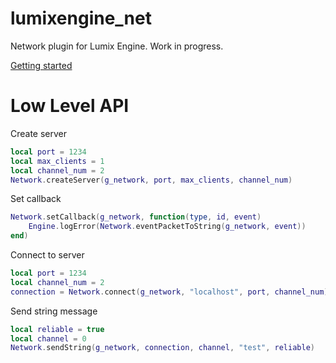 # lumixengine_net
Network plugin for Lumix Engine. Work in progress.

[Getting started](https://www.youtube.com/watch?v=NAUASTmoulQ)

# Low Level API

Create server

```lua
local port = 1234
local max_clients = 1
local channel_num = 2
Network.createServer(g_network, port, max_clients, channel_num)
```

Set callback

```lua
Network.setCallback(g_network, function(type, id, event)
	Engine.logError(Network.eventPacketToString(g_network, event))
end)
```

Connect to server

```lua
local port = 1234
local channel_num = 2
connection = Network.connect(g_network, "localhost", port, channel_num)
```

Send string message

```lua
local reliable = true
local channel = 0
Network.sendString(g_network, connection, channel, "test", reliable)
```
